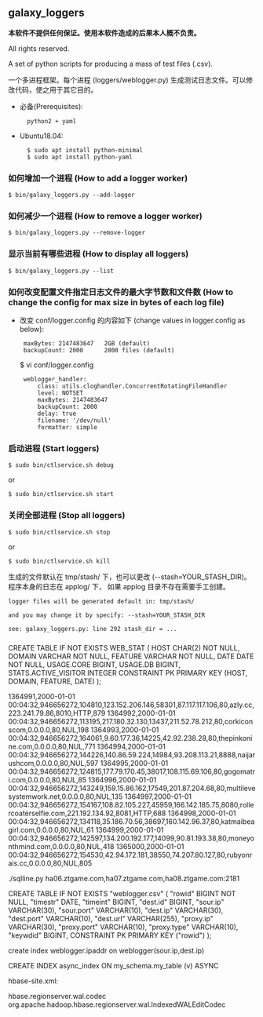 ## galaxy_loggers

**本软件不提供任何保证。使用本软件造成的后果本人概不负责。**

All rights reserved.

A set of python scripts for producing a mass of test files (.csv).

一个多进程框架。每个进程 (loggers/weblogger.py) 生成测试日志文件。可以修改代码，使之用于其它目的。

- 必备(Prerequisites):

    	python2 + yaml

- Ubuntu18.04:

        $ sudo apt install python-minimal
        $ sudo apt install python-yaml

### 如何增加一个进程 (How to add a logger worker)


	$ bin/galaxy_loggers.py --add-logger


### 如何减少一个进程 (How to remove a logger worker)

	$ bin/galaxy_loggers.py --remove-logger

### 显示当前有哪些进程 (How to display all loggers)

	$ bin/galaxy_loggers.py --list


### 如何改变配置文件指定日志文件的最大字节数和文件数 (How to change the config for max size in bytes of each log file)

 - 改变 conf/logger.config 的内容如下 (change values in logger.config as below):

        maxBytes: 2147483647   2GB (default)
        backupCount: 2000      2000 files (default)


    $ vi conf/logger.config

	    weblogger_handler:
	        class: utils.cloghandler.ConcurrentRotatingFileHandler
	        level: NOTSET
	        maxBytes: 2147483647
	        backupCount: 2000
	        delay: true
	        filename: '/dev/null'
	        formatter: simple


### 启动进程 (Start loggers)


	$ sudo bin/ctlservice.sh debug

  or

    $ sudo bin/ctlservice.sh start


### 关闭全部进程 (Stop all loggers)


	$ sudo bin/ctlservice.sh stop

  or

    $ sudo bin/ctlservice.sh kill


生成的文件默认在 tmp/stash/ 下，也可以更改 (--stash=YOUR_STASH_DIR)。程序本身的日志在 applog/ 下， 如果 applog 目录不存在需要手工创建。

	logger files will be generated default in: tmp/stash/
	
	and you may change it by specify: --stash=YOUR_STASH_DIR
	
	see: galaxy_loggers.py: line 292 stash_dir = ...

    
###

CREATE TABLE IF NOT EXISTS WEB_STAT (
     HOST CHAR(2) NOT NULL,
     DOMAIN VARCHAR NOT NULL,
     FEATURE VARCHAR NOT NULL,
     DATE DATE NOT NULL,
     USAGE.CORE BIGINT,
     USAGE.DB BIGINT,
     STATS.ACTIVE_VISITOR INTEGER
     CONSTRAINT PK PRIMARY KEY (HOST, DOMAIN, FEATURE, DATE)
);

1364991,2000-01-01 00:04:32,946656272,104810,123.152.206.146,58301,87.117.117.106,80,azly.cc,223.241.79.86,8010,HTTP,879
1364992,2000-01-01 00:04:32,946656272,113195,217.180.32.130,13437,211.52.78.212,80,corkiconscom,0.0.0.0,80,NUL,198
1364993,2000-01-01 00:04:32,946656272,164061,9.60.177.36,14225,42.92.238.28,80,thepinkonine.com,0.0.0.0,80,NUL,771
1364994,2000-01-01 00:04:32,946656272,144226,140.86.59.224,14984,93.208.113.21,8888,naijarushcom,0.0.0.0,80,NUL,597
1364995,2000-01-01 00:04:32,946656272,124815,177.79.170.45,38017,108.115.69.106,80,gogomatri.com,0.0.0.0,80,NUL,85
1364996,2000-01-01 00:04:32,946656272,143249,159.15.86.162,17549,201.87.204.68,80,multilevesystemwork.net,0.0.0.0,80,NUL,135
1364997,2000-01-01 00:04:32,946656272,154167,108.82.105.227,45959,166.142.185.75,8080,rollercoaterselfie.com,221.192.134.92,8081,HTTP,688
1364998,2000-01-01 00:04:32,946656272,134118,35.186.70.56,38697,160.142.96.37,80,katmaibeagirl.com,0.0.0.0,80,NUL,61
1364999,2000-01-01 00:04:32,946656272,142597,134.200.192.177,14099,90.81.193.38,80,moneyonthmind.com,0.0.0.0,80,NUL,418
1365000,2000-01-01 00:04:32,946656272,154530,42.94.172.181,38550,74.207.80.127,80,rubyonrais.cc,0.0.0.0,80,NUL,805

./sqlline.py ha06.ztgame.com,ha07.ztgame.com,ha08.ztgame.com:2181

CREATE TABLE IF NOT EXISTS "weblogger.csv" (
    "rowid" BIGINT NOT NULL,
    "timestr" DATE,
    "timeint" BIGINT,
    "dest.id" BIGINT,
    "sour.ip" VARCHAR(30),
    "sour.port" VARCHAR(10),
    "dest.ip" VARCHAR(30),
    "dest.port" VARCHAR(10),
    "dest.url" VARCHAR(255),
    "proxy.ip" VARCHAR(30),
    "proxy.port" VARCHAR(10),
    "proxy.type" VARCHAR(10),
    "keywdid" BIGINT,
    CONSTRAINT PK PRIMARY KEY ("rowid")
);

create index weblogger.ipaddr on weblogger(sour.ip,dest.ip)

CREATE INDEX async_index ON my_schema.my_table (v) ASYNC

hbase-site.xml:

<property>
  <name>hbase.regionserver.wal.codec</name>
  <value>org.apache.hadoop.hbase.regionserver.wal.IndexedWALEditCodec</value>
</property>


